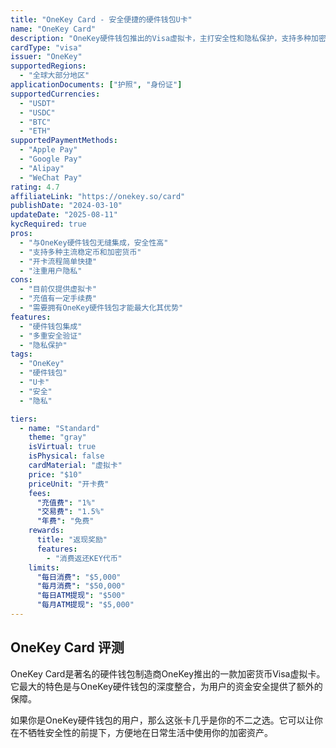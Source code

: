 ```yaml
---
title: "OneKey Card - 安全便捷的硬件钱包U卡"
name: "OneKey Card"
description: "OneKey硬件钱包推出的Visa虚拟卡，主打安全性和隐私保护，支持多种加密货币。"
cardType: "visa"
issuer: "OneKey"
supportedRegions:
  - "全球大部分地区"
applicationDocuments: ["护照", "身份证"]
supportedCurrencies:
  - "USDT"
  - "USDC"
  - "BTC"
  - "ETH"
supportedPaymentMethods:
  - "Apple Pay"
  - "Google Pay"
  - "Alipay"
  - "WeChat Pay"
rating: 4.7
affiliateLink: "https://onekey.so/card"
publishDate: "2024-03-10"
updateDate: "2025-08-11"
kycRequired: true
pros:
  - "与OneKey硬件钱包无缝集成，安全性高"
  - "支持多种主流稳定币和加密货币"
  - "开卡流程简单快捷"
  - "注重用户隐私"
cons:
  - "目前仅提供虚拟卡"
  - "充值有一定手续费"
  - "需要拥有OneKey硬件钱包才能最大化其优势"
features:
  - "硬件钱包集成"
  - "多重安全验证"
  - "隐私保护"
tags:
  - "OneKey"
  - "硬件钱包"
  - "U卡"
  - "安全"
  - "隐私"

tiers:
  - name: "Standard"
    theme: "gray"
    isVirtual: true
    isPhysical: false
    cardMaterial: "虚拟卡"
    price: "$10"
    priceUnit: "开卡费"
    fees:
      "充值费": "1%"
      "交易费": "1.5%"
      "年费": "免费"
    rewards:
      title: "返现奖励"
      features:
        - "消费返还KEY代币"
    limits:
      "每日消费": "$5,000"
      "每月消费": "$50,000"
      "每日ATM提现": "$500"
      "每月ATM提现": "$5,000"
---
```


## OneKey Card 评测

OneKey Card是著名的硬件钱包制造商OneKey推出的一款加密货币Visa虚拟卡。它最大的特色是与OneKey硬件钱包的深度整合，为用户的资金安全提供了额外的保障。

如果你是OneKey硬件钱包的用户，那么这张卡几乎是你的不二之选。它可以让你在不牺牲安全性的前提下，方便地在日常生活中使用你的加密资产。
